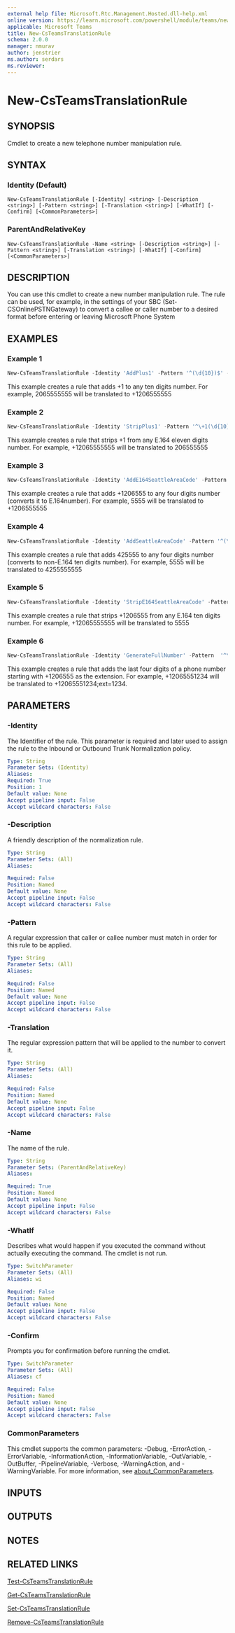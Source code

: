 ```yaml
---
external help file: Microsoft.Rtc.Management.Hosted.dll-help.xml
online version: https://learn.microsoft.com/powershell/module/teams/new-csteamstranslationrule
applicable: Microsoft Teams
title: New-CsTeamsTranslationRule
schema: 2.0.0
manager: nmurav
author: jenstrier
ms.author: serdars
ms.reviewer:
---
```


# New-CsTeamsTranslationRule

## SYNOPSIS
Cmdlet to create a new telephone number manipulation rule.

## SYNTAX

### Identity (Default)
```
New-CsTeamsTranslationRule [-Identity] <string> [-Description <string>] [-Pattern <string>] [-Translation <string>] [-WhatIf] [-Confirm] [<CommonParameters>]
```

### ParentAndRelativeKey
```
New-CsTeamsTranslationRule -Name <string> [-Description <string>] [-Pattern <string>] [-Translation <string>] [-WhatIf] [-Confirm] [<CommonParameters>]
```

## DESCRIPTION
You can use this cmdlet to create a new number manipulation rule. The rule can be used, for example, in the settings of your SBC (Set-CSOnlinePSTNGateway) to convert a callee or caller number to a desired format before entering or leaving Microsoft Phone System

## EXAMPLES

### Example 1
```powershell
New-CsTeamsTranslationRule -Identity 'AddPlus1' -Pattern '^(\d{10})$' -Translation '+1$1'
```

This example creates a rule that adds +1 to any ten digits number. For example, 2065555555 will be translated to +1206555555

### Example 2
```powershell
New-CsTeamsTranslationRule -Identity 'StripPlus1' -Pattern '^\+1(\d{10})$' -Translation '$1'
```

This example creates a rule that strips +1 from any E.164 eleven digits number. For example, +12065555555 will be translated to 206555555

### Example 3
```powershell
New-CsTeamsTranslationRule -Identity 'AddE164SeattleAreaCode' -Pattern '^(\d{4})$' -Translation '+120655$1'
```

This example creates a rule that adds +1206555 to any four digits number (converts it to E.164number). For example, 5555 will be translated to +1206555555

### Example 4
```powershell
New-CsTeamsTranslationRule -Identity 'AddSeattleAreaCode' -Pattern '^(\d{4})$' -Translation '425555$1'
```

This example creates a rule that adds 425555 to any four digits number (converts to non-E.164 ten digits number). For example, 5555 will be translated to 4255555555

### Example 5
```powershell
New-CsTeamsTranslationRule -Identity 'StripE164SeattleAreaCode' -Pattern  '^\+1206555(\d{4})$' -Translation '$1'
```

This example creates a rule that strips +1206555 from any E.164 ten digits number. For example, +12065555555 will be translated to 5555

### Example 6
```powershell
New-CsTeamsTranslationRule -Identity 'GenerateFullNumber' -Pattern  '^\+1206555(\d{4})$' -Translation '+1206555$1;ext=$1'
```

This example creates a rule that adds the last four digits of a phone number starting with +1206555 as the extension. For example, +12065551234 will be translated to +12065551234;ext=1234.

## PARAMETERS

### -Identity
The Identifier of the rule. This parameter is required and later used to assign the rule to the Inbound or Outbound Trunk Normalization policy.

```yaml
Type: String
Parameter Sets: (Identity)
Aliases:
Required: True
Position: 1
Default value: None
Accept pipeline input: False
Accept wildcard characters: False
```

### -Description
A friendly description of the normalization rule.

```yaml
Type: String
Parameter Sets: (All)
Aliases:

Required: False
Position: Named
Default value: None
Accept pipeline input: False
Accept wildcard characters: False
```

### -Pattern
A regular expression that caller or callee number must match in order for this rule to be applied.

```yaml
Type: String
Parameter Sets: (All)
Aliases:

Required: False
Position: Named
Default value: None
Accept pipeline input: False
Accept wildcard characters: False
```

### -Translation
The regular expression pattern that will be applied to the number to convert it.

```yaml
Type: String
Parameter Sets: (All)
Aliases:

Required: False
Position: Named
Default value: None
Accept pipeline input: False
Accept wildcard characters: False
```

### -Name
The name of the rule.

```yaml
Type: String
Parameter Sets: (ParentAndRelativeKey)
Aliases:

Required: True
Position: Named
Default value: None
Accept pipeline input: False
Accept wildcard characters: False
```

### -WhatIf
Describes what would happen if you executed the command without actually executing the command. The cmdlet is not run.

```yaml
Type: SwitchParameter
Parameter Sets: (All)
Aliases: wi

Required: False
Position: Named
Default value: None
Accept pipeline input: False
Accept wildcard characters: False
```

### -Confirm
Prompts you for confirmation before running the cmdlet.

```yaml
Type: SwitchParameter
Parameter Sets: (All)
Aliases: cf

Required: False
Position: Named
Default value: None
Accept pipeline input: False
Accept wildcard characters: False
```

### CommonParameters
This cmdlet supports the common parameters: -Debug, -ErrorAction, -ErrorVariable, -InformationAction, -InformationVariable, -OutVariable, -OutBuffer, -PipelineVariable, -Verbose, -WarningAction, and -WarningVariable. For more information, see [about_CommonParameters](https://go.microsoft.com/fwlink/?LinkID=113216).

## INPUTS

## OUTPUTS

## NOTES

## RELATED LINKS
[Test-CsTeamsTranslationRule](https://learn.microsoft.com/powershell/module/teams/test-csteamstranslationrule)

[Get-CsTeamsTranslationRule](https://learn.microsoft.com/powershell/module/teams/get-csteamstranslationrule)

[Set-CsTeamsTranslationRule](https://learn.microsoft.com/powershell/module/teams/set-csteamstranslationrule)

[Remove-CsTeamsTranslationRule](https://learn.microsoft.com/powershell/module/teams/remove-csteamstranslationrule)
